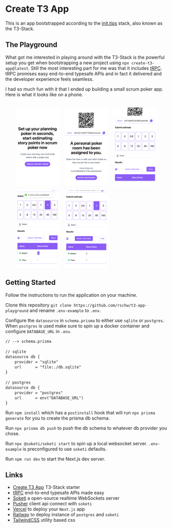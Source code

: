 # Create T3 App

This is an app bootstrapped according to the [init.tips](https://init.tips) stack, also known as the T3-Stack.

## The Playground

What got me interested in playing around with the T3-Stack is the powerful setup you get when bootstrapping a new project using `npx create-t3-app@latest`. Still the most interesting part for me was that it includes [tRPC](https://trpc.io/). tRPC promises easy end-to-end typesafe APIs and in fact it delivered and the developer experience feels seamless.

I had so much fun with it that I ended up building a small scrum poker app. Here is what it looks like on a phone.

<div style="display:grid;grid-template-columns:repeat(3, minmax(0, 1fr));gap:1rem;margin:2rem;">
    <img src="docs/screen1.png" alt="Create Your Room" />
    <img src="docs/screen2.png" alt="Enter Your Room" />
    <img src="docs/screen3.png" alt="Room View" />
    <img src="docs/screen4.png" alt="Estimation" />
    <img src="docs/screen5.png" alt="Estimates" />
</div>

## Getting Started

Follow the instructions to run the application on your machine.

Clone this repository `git clone https://github.com/rschw/t3-app-playground` and rename `.env-example` to `.env`.

Configure the `datasource` in `schema.prisma` to either use `sqlite` or `postgres`. When `postgres` is used make sure to spin up a docker container and configure `DATABASE_URL` in `.env`.

```prisma
// --> schema.prisma

// sqlite
datasource db {
    provider = "sqlite"
    url      = "file:./db.sqlite"
}

// postgres
datasource db {
    provider = "postgres"
    url      = env("DATABASE_URL")
}
```

Run `npm install` which has a `postinstall` hook that will run `npx prisma generate` for you to create the prisma db schema.

Run `npx prisma db push` to push the db schema to whatever db provider you chose.

Run `npx @soketi/soketi start` to spin up a local websocket server. `.env-example` is preconfigured to use `soketi` defaults.

Run `npm run dev` to start the Next.js dev server.

## Links

- [Create T3 App](https://create.t3.gg/) T3-Stack starter
- [tRPC](https://trpc.io/) end-to-end typesafe APIs made easy
- [Soketi](https://soketi.app/) a open-source realtime WebSockets server
- [Pusher](https://pusher.com/) client api connect with `soketi`
- [Vercel](https://vercel.com/) to deploy your `Next.js` app
- [Railway](https://railway.app/) to deploy instance of `postgres` and `soketi`
- [TailwindCSS](https://tailwindcss.com/) utility based css
